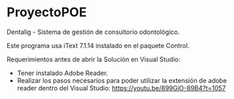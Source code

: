 # ProyectoPOE
Dentalig - Sistema de gestión de consultorio odontológico.

Este programa usa iText 7.1.14 instalado en el paquete Control.

Requerimientos antes de abrir la Solución en Visual Studio:
  * Tener instalado Adobe Reader.
  * Realizar los pasos necesarios para poder utilizar la extensión de adobe reader dentro del Visual Studio:
    https://youtu.be/899GiO-89B4?t=1057
    
  
  
 


